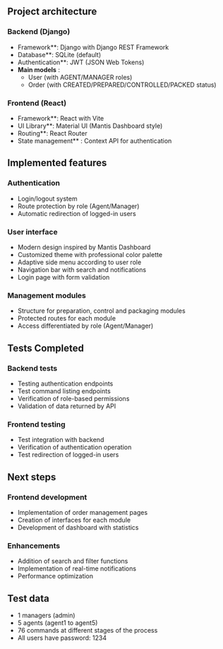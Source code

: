 ## Project architecture

### Backend (Django)
- Framework**: Django with Django REST Framework
- Database**: SQLite (default)
- Authentication**: JWT (JSON Web Tokens)
- **Main models** :
  - User (with AGENT/MANAGER roles)
  - Order (with CREATED/PREPARED/CONTROLLED/PACKED status)

### Frontend (React)
- Framework**: React with Vite
- UI Library**: Material UI (Mantis Dashboard style)
- Routing**: React Router
- State management** : Context API for authentication

## Implemented features

### Authentication
- Login/logout system
- Route protection by role (Agent/Manager)
- Automatic redirection of logged-in users

### User interface
- Modern design inspired by Mantis Dashboard
- Customized theme with professional color palette
- Adaptive side menu according to user role
- Navigation bar with search and notifications
- Login page with form validation

### Management modules
- Structure for preparation, control and packaging modules
- Protected routes for each module
- Access differentiated by role (Agent/Manager)

## Tests Completed

### Backend tests
- Testing authentication endpoints
- Test command listing endpoints
- Verification of role-based permissions
- Validation of data returned by API

### Frontend testing
- Test integration with backend
- Verification of authentication operation
- Test redirection of logged-in users

## Next steps

### Frontend development
- Implementation of order management pages
- Creation of interfaces for each module
- Development of dashboard with statistics

### Enhancements
- Addition of search and filter functions
- Implementation of real-time notifications
- Performance optimization

## Test data
- 1 managers (admin)
- 5 agents (agent1 to agent5)
- 76 commands at different stages of the process
- All users have password: 1234